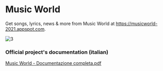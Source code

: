 # Music World
Get songs, lyrics, news & more from Music World at https://musicworld-2021.appspot.com.

![3](https://user-images.githubusercontent.com/54843283/125968490-d4baf163-aad4-45aa-8b87-684ca06a79d9.png)

### Official project's documentation (italian)
[Music World - Documentazione completa.pdf](https://github.com/FabioRomagnolo/MusicWorld/files/6835985/Music.World.-.Documentazione.completa.pdf)
